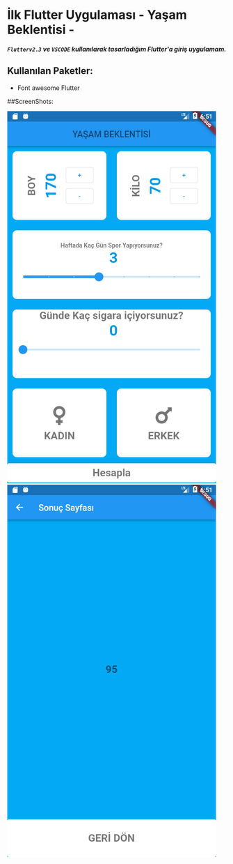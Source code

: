 # İlk Flutter Uygulaması - Yaşam Beklentisi -


***`Flutterv2.3` ve `VSCODE` kullanılarak tasarladığım Flutter'a giriş uygulamam.***

## Kullanılan Paketler:

- Font awesome Flutter

##ScreenShots:

![1](screenshots/1.png)
![2](screenshots/2.png)
